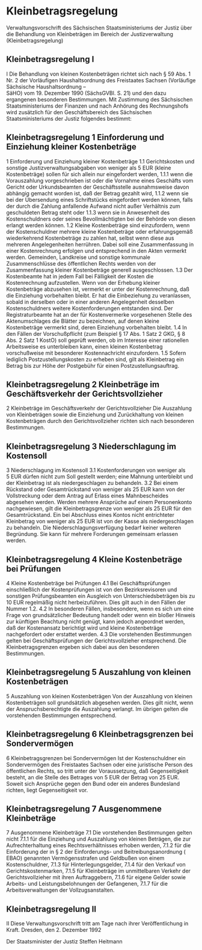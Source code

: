 # Kleinbetragsregelung

Verwaltungsvorschrift des Sächsischen Staatsministeriums der Justiz über die Behandlung von Kleinbeträgen im Bereich der Justizverwaltung (Kleinbetragsregelung)

## Kleinbetragsregelung I

I Die Behandlung von kleinen Kostenbeträgen richtet sich nach § 59 Abs. 1 Nr. 2 der Vorläufigen Haushaltsordnung des Freistaates Sachsen (Vorläufige Sächsische Haushaltsordnung –            
          SäHO) vom 19. Dezember 1990 (SächsGVBl. S. 21) und den dazu ergangenen besonderen Bestimmungen. 
           Mit Zustimmung des Sächsischen Staatsministeriums der Finanzen und nach Anhörung des Rechnungshofs wird zusätzlich für den Geschäftsbereich des Sächsischen Staatsministeriums der Justiz folgendes bestimmt: 


## Kleinbetragsregelung 1 Einforderung und Einziehung kleiner Kostenbeträge

1 Einforderung und Einziehung kleiner Kostenbeträge 1.1 Gerichtskosten und sonstige Justizverwaltungsabgaben von weniger als 5 EUR (kleine Kostenbeträge) sollen für sich allein nur eingefordert werden, 1.1.1 wenn die Vorauszahlung vorgeschrieben ist oder die Vornahme eines Geschäfts vom Gericht oder Urkundsbeamten der Geschäftsstelle ausnahmsweise davon abhängig gemacht worden ist, daß der Betrag gezahlt wird, 1.1.2 wenn sie bei der Übersendung eines Schriftstücks eingefordert werden können, falls der durch die Zahlung anfallende Aufwand nicht außer Verhältnis zum geschuldeten Betrag steht oder 1.1.3 wenn sie in Anwesenheit des Kostenschuldners oder seines Bevollmächtigten bei der Behörde von diesen erlangt werden können. 1.2 Kleine Kostenbeträge sind einzufordern, wenn der Kostenschuldner mehrere kleine Kostenbeträge oder erfahrungsgemäß wiederkehrend Kostenbeträge zu zahlen hat, selbst wenn diese aus mehreren Angelegenheiten herrühren. Dabei soll eine Zusammenfassung in einer Kostenrechnung erfolgen und entsprechend in den Akten vermerkt werden. Gemeinden, Landkreise und sonstige kommunale Zusammenschlüsse des öffentlichen Rechts werden von der Zusammenfassung kleiner Kostenbeträge generell ausgeschlossen. 1.3 Der Kostenbeamte hat in jedem Fall bei Fälligkeit der Kosten die Kostenrechnung aufzustellen. Wenn von der Erhebung kleiner Kostenbeträge abzusehen ist, vermerkt er unter der Kostenrechnung, daß die Einziehung vorbehalten bleibt. Er hat die Einbeziehung zu veranlassen, sobald in derselben oder in einer anderen Angelegenheit desselben Kostenschuldners weitere Kostenforderungen entstanden sind. Der Registraturbeamte hat an der für Kostenvermerke vorgesehenen Stelle des Aktenumschlages die Blätter zu bezeichnen, auf denen kleine Kostenbeträge vermerkt sind, deren Einziehung vorbehalten bleibt. 1.4 In den Fällen der Vorschußpflicht (zum Beispiel § 17 Abs. 1 Satz 2 
            GKG, § 8 Abs. 2 Satz 1 KostO) soll geprüft werden, ob im Interesse einer rationellen Arbeitsweise es unterbleiben kann, einen kleinen Kostenbetrag vorschußweise mit besonderer Kostennachricht einzufordern. 1.5 Sofern lediglich Postzustellungskosten zu erheben sind, gilt als Kleinbetrag ein Betrag bis zur Höhe der Postgebühr für einen Postzustellungsauftrag. 
## Kleinbetragsregelung 2 Kleinbeträge im Geschäftsverkehr der Gerichtsvollzieher

2 Kleinbeträge im Geschäftsverkehr der Gerichtsvollzieher
 Die Auszahlung von Kleinbeträgen sowie die Einziehung und Zurückhaltung von kleinen Kostenbeträgen durch den Gerichtsvollzieher richten sich nach besonderen Bestimmungen. 


## Kleinbetragsregelung 3 Niederschlagung im Kostensoll

3 Niederschlagung im Kostensoll 3.1 Kostenforderungen von weniger als 5 EUR dürfen nicht zum Soll gestellt werden; eine Mahnung unterbleibt und der Kleinbetrag ist als niedergeschlagen zu behandeln. 3.2 Bei einem Rückstand oder Gesamtrückstand von weniger als 25 EUR kann von der Vollstreckung oder dem Antrag auf Erlass eines Mahnbescheides abgesehen werden. Werden mehrere Ansprüche auf einem Personenkonto nachgewiesen, gilt die Kleinbetragsgrenze von weniger als 25 EUR für den Gesamtrückstand. Ein bei Abschluss eines Kontos nicht entrichteter Kleinbetrag von weniger als 25 EUR ist von der Kasse als niedergeschlagen zu behandeln. Die Niederschlagungsverfügung bedarf keiner weiteren Begründung. Sie kann für mehrere Forderungen gemeinsam erlassen werden. 
## Kleinbetragsregelung 4 Kleine Kostenbeträge bei Prüfungen

4 Kleine Kostenbeträge bei Prüfungen 4.1 Bei Geschäftsprüfungen einschließlich der Kostenprüfungen ist von den Bezirksrevisoren und sonstigen Prüfungsbeamten ein Ausgleich von Unterschiedsbeträgen bis zu 10 EUR regelmäßig nicht herbeizuführen. Dies gilt auch in den Fällen der Nummer 1.2. 4.2 In besonderen Fällen, insbesondere, wenn es sich um eine Frage von grundsätzlicher Bedeutung handelt oder wenn ein bloßer Hinweis zur künftigen Beachtung nicht genügt, kann jedoch angeordnet werden, daß der Kostenansatz berichtigt wird und kleine Kostenbeträge nachgefordert oder erstattet werden. 4.3 Die vorstehenden Bestimmungen gelten bei Geschäftsprüfungen der Gerichtsvollzieher entsprechend. Die Kleinbetragsgrenzen ergeben sich dabei aus den besonderen Bestimmungen. 
## Kleinbetragsregelung 5 Auszahlung von kleinen Kostenbeträgen

5 Auszahlung von kleinen Kostenbeträgen
 Von der Auszahlung von kleinen Kostenbeträgen soll grundsätzlich abgesehen werden. Dies gilt nicht, wenn der Anspruchsberechtigte die Auszahlung verlangt. Im übrigen gelten die vorstehenden Bestimmungen entsprechend. 


## Kleinbetragsregelung 6 Kleinbetragsgrenzen bei Sondervermögen

6 Kleinbetragsgrenzen bei Sondervermögen
 Ist der Kostenschuldner ein Sondervermögen des Freistaates Sachsen oder eine juristische Person des öffentlichen Rechts, so tritt unter der Voraussetzung, daß Gegenseitigkeit besteht, an die Stelle des Betrages von 5 EUR der Betrag von 25 EUR. Soweit sich Ansprüche gegen den Bund oder ein anderes Bundesland richten, liegt Gegenseitigkeit vor. 


## Kleinbetragsregelung 7 Ausgenommene Kleinbeträge

7 Ausgenommene Kleinbeträge 7.1 Die vorstehenden Bestimmungen gelten nicht 7.1.1 für die Einziehung und Auszahlung von kleinen Beträgen, die zur Aufrechterhaltung eines Rechtsverhältnisses erhoben werden, 7.1.2 für die Einforderung der in § 2 der Einforderungs- und Beitreibungsanordnung (           
          EBAO) genannten Vermögensstrafen und Geldbußen von einem Kostenschuldner, 7.1.3 für Hinterlegungsgelder, 7.1.4 für den Verkauf von Gerichtskostenmarken, 7.1.5 für Kleinbeträge im unmittelbaren Verkehr der Gerichtsvollzieher mit ihren Auftraggebern, 7.1.6 für eigene Gelder sowie Arbeits- und Leistungsbelohnungen der Gefangenen, 7.1.7 für die Arbeitsverwaltungen der Vollzugsanstalten. 
## Kleinbetragsregelung II

II Diese Verwaltungsvorschrift tritt am Tage nach ihrer Veröffentlichung in Kraft. Dresden, den 2. Dezember 1992

Der Staatsminister der Justiz 
         Steffen Heitmann



